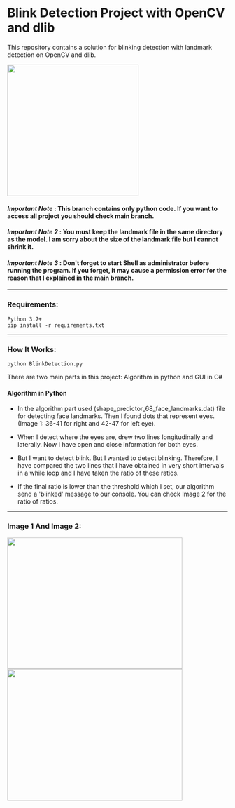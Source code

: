 # Blink Detection Project with OpenCV and dlib

This repository contains a solution for blinking detection with landmark detection on OpenCV and dlib.

<img src="https://i.hizliresim.com/Fjq2fE.png" data-canonical-src="https://i.hizliresim.com/Fjq2fE.png" width="300" height="300" />


#### _Important Note_ : This branch contains only python code. If you want to access all project you should check main branch.

#### _Important Note 2_ : You must keep the landmark file in the same directory as the model. I am sorry about the size of the landmark file but I cannot shrink it.

#### _Important Note 3_ : Don't forget to start Shell as administrator before running the program. If you forget, it may cause a permission error for the reason that I explained in the main branch.
--- 

### Requirements:

```
Python 3.7+
pip install -r requirements.txt
```

--- 

### How It Works:

```
python BlinkDetection.py
```

There are two main parts in this project: Algorithm in python and GUI in C#

#### Algorithm in Python

- In the algorithm part used (shape_predictor_68_face_landmarks.dat) file for detecting face landmarks. Then I found dots that represent eyes. (Image 1: 36-41 for right and 42-47 for left eye).

- When I detect where the eyes are, drew two lines longitudinally and laterally. Now I have open and close information for both eyes.

- But I want to detect blink. But I wanted to detect blinking. Therefore, I have compared the two lines that I have obtained in very short intervals in a while loop and I have taken the ratio of these ratios. 

- If the final ratio is lower than the threshold which I set, our algorithm send a 'blinked' message to our console. You can check Image 2 for the ratio of ratios. 

--- 

### Image 1 And Image 2:



<p float="left"   >
<img src="https://i.hizliresim.com/rwnVIG.png" data-canonical-src="https://i.hizliresim.com/rwnVIG.png" width="400" height="300"  />
<img src="https://i.hizliresim.com/fozbNX.png" data-canonical-src="https://i.hizliresim.com/fozbNX.png" width="400" height="300" />
</p>







 
